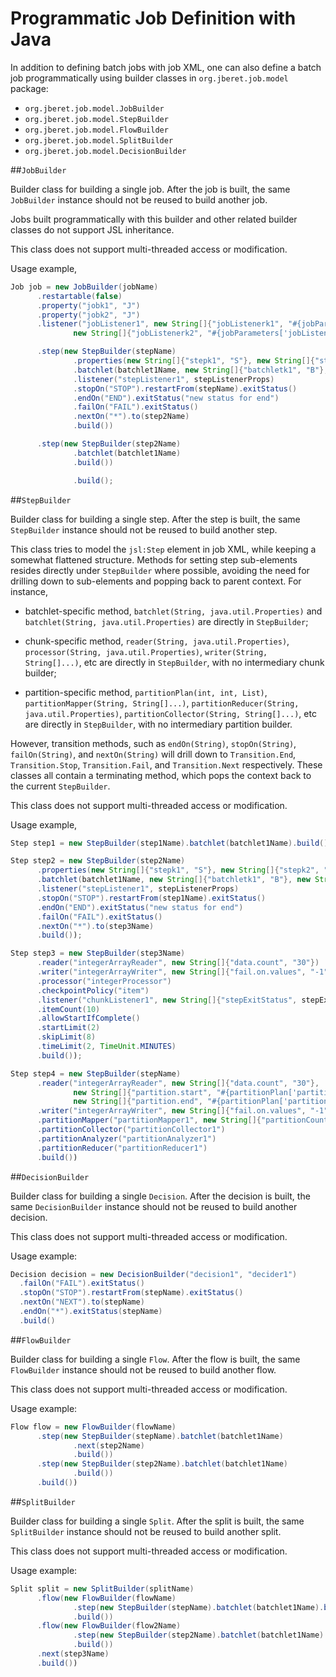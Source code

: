 # Programmatic Job Definition with Java

In addition to defining batch jobs with job XML, one can also define a batch job programmatically using builder classes in `org.jberet.job.model` package:

* `org.jberet.job.model.JobBuilder`
* `org.jberet.job.model.StepBuilder`
* `org.jberet.job.model.FlowBuilder`
* `org.jberet.job.model.SplitBuilder`
* `org.jberet.job.model.DecisionBuilder`

##`JobBuilder`

Builder class for building a single job. After the job is built, the same `JobBuilder` instance should not be reused to build another job.

Jobs built programmatically with this builder and other related builder classes do not support JSL inheritance.

This class does not support multi-threaded access or modification. 

Usage example,
```java
Job job = new JobBuilder(jobName)
      .restartable(false)
      .property("jobk1", "J")
      .property("jobk2", "J")
      .listener("jobListener1", new String[]{"jobListenerk1", "#{jobParameters['jobListenerPropVal']}"},
              new String[]{"jobListenerk2", "#{jobParameters['jobListenerPropVal']}"})

      .step(new StepBuilder(stepName)
              .properties(new String[]{"stepk1", "S"}, new String[]{"stepk2", "S"})
              .batchlet(batchlet1Name, new String[]{"batchletk1", "B"}, new String[]{"batchletk2", "B"})
              .listener("stepListener1", stepListenerProps)
              .stopOn("STOP").restartFrom(stepName).exitStatus()
              .endOn("END").exitStatus("new status for end")
              .failOn("FAIL").exitStatus()
              .nextOn("*").to(step2Name)
              .build())

      .step(new StepBuilder(step2Name)
              .batchlet(batchlet1Name)
              .build())

              .build();
 ```

##`StepBuilder`

Builder class for building a single step. After the step is built, the same `StepBuilder` instance should not be reused to build another step.

This class tries to model the `jsl:Step` element in job XML, while keeping a somewhat flattened structure. Methods for setting step sub-elements resides directly under `StepBuilder` where possible, avoiding the need for drilling down to sub-elements and popping back to parent context. For instance,

* batchlet-specific method, `batchlet(String, java.util.Properties)` and `batchlet(String, java.util.Properties)` are directly in `StepBuilder`;
    
* chunk-specific method, `reader(String, java.util.Properties)`, `processor(String, java.util.Properties)`, `writer(String, String[]...)`, etc are directly in `StepBuilder`, with no intermediary chunk builder;
    
* partition-specific method, `partitionPlan(int, int, List)`, `partitionMapper(String, String[]...)`, `partitionReducer(String, java.util.Properties)`, `partitionCollector(String, String[]...)`, etc are directly in `StepBuilder`, with no intermediary partition builder. 

However, transition methods, such as `endOn(String)`, `stopOn(String)`, `failOn(String)`, and `nextOn(String)` will drill down to `Transition.End`, `Transition.Stop`, `Transition.Fail`, and `Transition.Next` respectively. These classes all contain a terminating method, which pops the context back to the current `StepBuilder`.

This class does not support multi-threaded access or modification. 

Usage example,
```java
Step step1 = new StepBuilder(step1Name).batchlet(batchlet1Name).build();

Step step2 = new StepBuilder(step2Name)
      .properties(new String[]{"stepk1", "S"}, new String[]{"stepk2", "S"})
      .batchlet(batchlet1Name, new String[]{"batchletk1", "B"}, new String[]{"batchletk2", "B"})
      .listener("stepListener1", stepListenerProps)
      .stopOn("STOP").restartFrom(step1Name).exitStatus()
      .endOn("END").exitStatus("new status for end")
      .failOn("FAIL").exitStatus()
      .nextOn("*").to(step3Name)
      .build());

Step step3 = new StepBuilder(step3Name)
      .reader("integerArrayReader", new String[]{"data.count", "30"})
      .writer("integerArrayWriter", new String[]{"fail.on.values", "-1"}, new String[]{"writer.sleep.time", "0"})
      .processor("integerProcessor")
      .checkpointPolicy("item")
      .listener("chunkListener1", new String[]{"stepExitStatus", stepExitStatusExpected})
      .itemCount(10)
      .allowStartIfComplete()
      .startLimit(2)
      .skipLimit(8)
      .timeLimit(2, TimeUnit.MINUTES)
      .build());

Step step4 = new StepBuilder(stepName)
      .reader("integerArrayReader", new String[]{"data.count", "30"},
              new String[]{"partition.start", "#{partitionPlan['partition.start']}"},
              new String[]{"partition.end", "#{partitionPlan['partition.end']}"})
      .writer("integerArrayWriter", new String[]{"fail.on.values", "-1"}, new String[]{"writer.sleep.time", "0"})
      .partitionMapper("partitionMapper1", new String[]{"partitionCount", String.valueOf(partitionCount)})
      .partitionCollector("partitionCollector1")
      .partitionAnalyzer("partitionAnalyzer1")
      .partitionReducer("partitionReducer1")
      .build())
```

##`DecisionBuilder`

Builder class for building a single `Decision`. After the decision is built, the same `DecisionBuilder` instance should not be reused to build another decision.

This class does not support multi-threaded access or modification. 

Usage example:
```java
Decision decision = new DecisionBuilder("decision1", "decider1")
  .failOn("FAIL").exitStatus()
  .stopOn("STOP").restartFrom(stepName).exitStatus()
  .nextOn("NEXT").to(stepName)
  .endOn("*").exitStatus(stepName)
  .build()
```

##`FlowBuilder`

Builder class for building a single `Flow`. After the flow is built, the same `FlowBuilder` instance should not be reused to build another flow.

This class does not support multi-threaded access or modification. 

Usage example:
```java
Flow flow = new FlowBuilder(flowName)
      .step(new StepBuilder(stepName).batchlet(batchlet1Name)
              .next(step2Name)
              .build())
      .step(new StepBuilder(step2Name).batchlet(batchlet1Name)
              .build())
      .build())
```

##`SplitBuilder`

Builder class for building a single `Split`. After the split is built, the same `SplitBuilder` instance should not be reused to build another split.

This class does not support multi-threaded access or modification. 

Usage example:
```java
Split split = new SplitBuilder(splitName)
      .flow(new FlowBuilder(flowName)
              .step(new StepBuilder(stepName).batchlet(batchlet1Name).build())
              .build())
      .flow(new FlowBuilder(flow2Name)
              .step(new StepBuilder(step2Name).batchlet(batchlet1Name).build())
              .build())
      .next(step3Name)
      .build())
```
